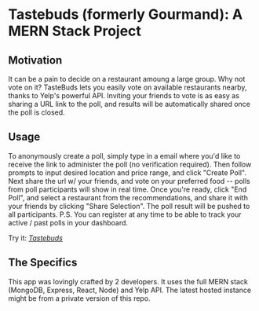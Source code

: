 Tastebuds (formerly Gourmand): A MERN Stack Project
=====================================


Motivation
----------

It can be a pain to decide on a restaurant amoung a large group. Why not vote on it? TasteBuds lets you easily vote on available restaurants nearby, thanks to Yelp's powerful API. Inviting your friends to vote is as easy as sharing a URL link to the poll, and results will be automatically shared once the poll is closed.



Usage
-----

To anonymously create a poll, simply type in a email where you'd like to receive the link to administer the poll (no verification required). 
Then follow prompts to input desired location and price range, and click "Create Poll". 
Next share the url w/ your friends, and vote on your preferred food -- polls from poll participants will show in real time. 
Once you're ready, click "End Poll", and select a restaurant from the recommendations, and share it with your friends by clicking "Share Selection". The poll result will be pushed to all participants.
P.S. You can register at any time to be able to track your active / past polls in your dashboard. 

Try it: [_Tastebuds_](https://tastebudspolls.com)



The Specifics
------------- 

This app was lovingly crafted by 2 developers. It uses the full MERN stack (MongoDB, Express, React, Node) and Yelp API. The latest hosted instance might be from a private version of this repo.
